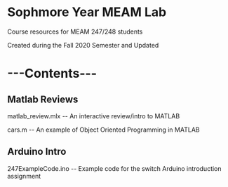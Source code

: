 # Sophmore Year MEAM Lab

Course resources for MEAM 247/248 students 

Created during the Fall 2020 Semester and Updated


# ---Contents---
## Matlab Reviews
matlab_review.mlx -- An interactive review/intro to MATLAB

cars.m -- An example of Object Oriented Programming in MATLAB

## Arduino Intro

247ExampleCode.ino -- Example code for the switch Arduino introduction assignment 
